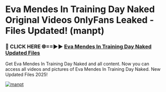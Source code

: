 # Eva Mendes In Training Day Naked Original Videos 0nlyFans Leaked - Files Updated! (manpt)

<h3>🔴 CLICK HERE 🌐==►► <a href="https://tinyurl.com/yckcrads" rel="nofollow">Eva Mendes In Training Day Naked Updated Files</a></h3>

Get Eva Mendes In Training Day Naked and all content. Now you can access all videos and pictures of Eva Mendes In Training Day Naked. New Updated Files 2025!

[![manpt](https://i.imgur.com/hpKpOFt.gif)](https://tinyurl.com/yckcrads)
